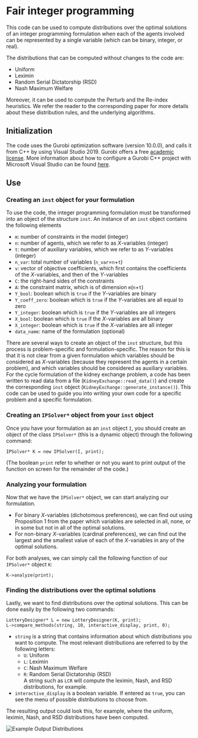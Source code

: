 # Fair integer programming

This code can be used to compute distributions over the optimal solutions of an integer programming formulation when each of the agents involved can be represented by a single variable (which can be binary, integer, or real).

The distributions that can be computed without changes to the code are:
* Uniform
* Leximin
* Random Serial Dictatorship (RSD)
* Nash Maximum Welfare

Moreover, it can be used to compute the Perturb and the Re-index heuristics. We refer the reader to the corresponding paper for more details about these distribution rules, and the underlying algorithms.

## Initialization
The code uses the Gurobi optimization software (version 10.0.0), and calls it from C++ by using Visual Studio 2019. Gurobi offers a free [academic license][2]. More information about how to configure a Gurobi C++ project with Microsoft Visual Studio can be found [here][1].

[1]: https://support.gurobi.com/hc/en-us/articles/360013194392-How-do-I-configure-a-new-Gurobi-C-project-with-Microsoft-Visual-Studio-2017-
[2]: https://www.gurobi.com/academia/academic-program-and-licenses/

## Use
### Creating an `inst` object for your formulation
To use the code, the integer programming formulation must be transformed into an object of the structure `inst`. An instance of an `inst` object contains the following elements
* `m`: number of constraints in the model (integer)
* `n`: number of agents, which we refer to as $X$-variables (integer)
* `t`: number of auxiliary variables, which we refer to as $Y$-variables (integer)
* `n_var`: total number of variables (`n_var`=`n`+`t`)
* `v`: vector of objective coefficients, which first contains the coefficients of the $X$-variables, and then of the $Y$-variables
* `C`: the right-hand sides of the constraints
* `A`: the constraint matrix, which is of dimension `m`(`n`+`t`)
* `Y_bool`: boolean which is `true` if the $Y$-variables are binary
* `Y_coeff_zero`: boolean which is `true` if the $Y$-variables are all equal to zero
* `Y_integer`: boolean which is `true` if the $Y$-variables are all integers
* `X_bool`: boolean which is `true` if the $X$-variables are all binary
* `X_integer`: boolean which is `true` if the $X$-variables are all integer
* `data_name`: name of the formulation (optional)

There are several ways to create an object of the `inst` structure, but this process is problem-specific and formulation-specific. The reason for this is that it is not clear from a given formulation which variables should be considered as $X$-variables (because they represent the agents in a certain problem), and which variables should be considered as auxiliary variables. For the cycle formulation of the kidney exchange problem, a code has been written to read data from a file (`KidneyExchange::read_data()`) and create the corresponding `inst` object (`KidneyExchange::generate_instance()`). This code can be used to guide you into writing your own code for a specific problem and a specific formulation.

### Creating an `IPSolver*` object from your `inst` object
Once you have your formulation as an `inst` object `I`, you should create an object of the class `IPSolver*` (this is a dynamic object) through the following command:  

```
IPSolver* K = new IPSolver(I, print);
```  

(The boolean `print` refer to whether or not you want to print output of the function on screen for the remainder of the code.)

### Analyzing your formulation
Now that we have the `IPSolver*` object, we can start analyzing our formulation.  
* For binary $X$-variables (dichotomous preferences), we can find out using Proposition 1 from the paper which variables are selected in all, none, or in some but not in all of the optimal solutions.
* For non-binary $X$-variables (cardinal preferences), we can find out the largest and the smallest value of each of the $X$-variables in any of the optimal solutions.

For both analyses, we can simply call the following function of our `IPSolver*` object `K`:  

```
K->analyze(print);
```

### Finding the distributions over the optimal solutions
Lastly, we want to find distributions over the optimal solutions. This can be done easily by the following two commands:

```
LotteryDesigner* L = new LotteryDesigner(K, print);
L->compare_methods(string, 10, interactive_display, print, 0);
```

* `string` is a string that contains information about which distributions you want to compute. The most relevant distributions are referred to by the following letters:
     * `U`: Uniform
     * `L`: Leximin
     * `C`: Nash Maximum Welfare
     * `R`: Random Serial Dictatorship (RSD)  
  A string such as `LCR` will compute the leximin, Nash, and RSD distributions, for example.
* `interactive_display` is a boolean variable. If entered as `true`, you can see the menu of possible distributions to choose from.

The resulting output could look this, for example, where the uniform, leximin, Nash, and RSD distributions have been computed.  

![Example Output Distributions](https://github.com/DemeulemeesterT/Fair-Integer-Programming/assets/59369043/954b0065-070a-4991-a18c-f5221bfc5675)

  


